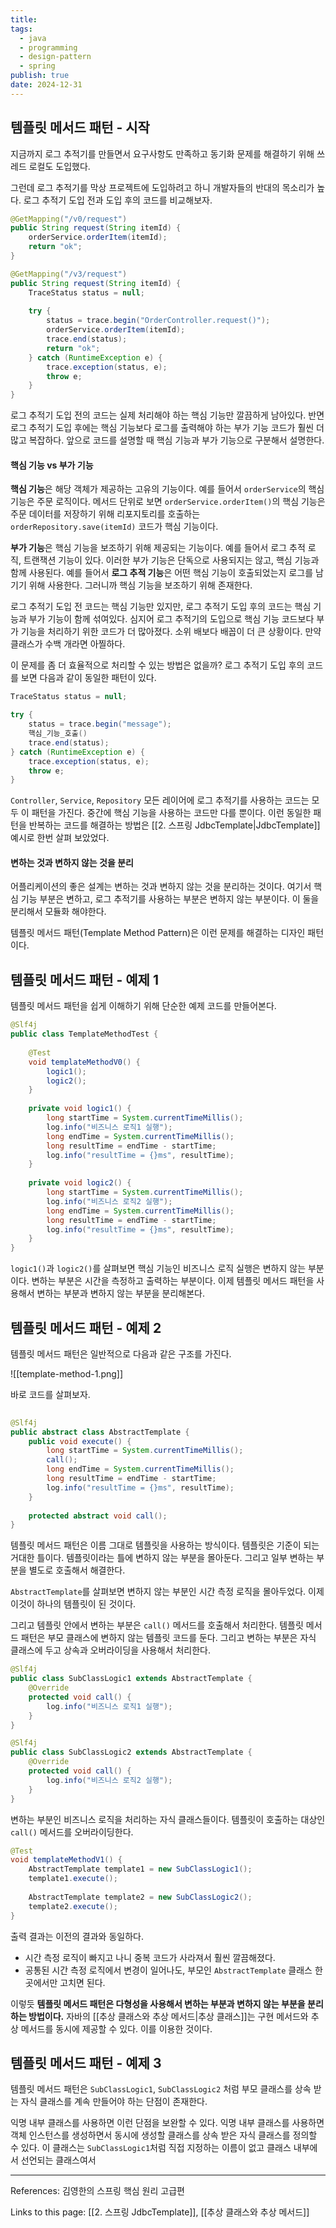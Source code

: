 ```yaml
---
title: 
tags:
  - java
  - programming
  - design-pattern
  - spring
publish: true
date: 2024-12-31
---
```

## 템플릿 메서드 패턴 - 시작
지금까지 로그 추적기를 만들면서 요구사항도 만족하고 동기화 문제를 해결하기 위해 쓰레드 로컬도 도입했다.

그런데 로그 추적기를 막상 프로젝트에 도입하려고 하니 개발자들의 반대의 목소리가 높다. 로그 추적기 도입 전과 도입 후의 코드를 비교해보자.

```java title="로그 추적기 도입 전"
@GetMapping("/v0/request")  
public String request(String itemId) {  
    orderService.orderItem(itemId);  
    return "ok";  
}
```

```java title="로그 추적기 도입 후"
@GetMapping("/v3/request")  
public String request(String itemId) {  
    TraceStatus status = null;  
  
    try {  
        status = trace.begin("OrderController.request()");  
        orderService.orderItem(itemId);  
        trace.end(status);  
        return "ok";  
    } catch (RuntimeException e) {  
        trace.exception(status, e);  
        throw e;  
    }  
}
```

로그 추적기 도입 전의 코드는 실제 처리해야 하는 핵심 기능만 깔끔하게 남아있다. 반면 로그 추적기 도입 후에는 핵심 기능보다 로그를 출력해야 하는 부가 기능 코드가 훨씬 더 많고 복잡하다. 앞으로 코드를 설명할 때 핵심 기능과 부가 기능으로 구분해서 설명한다.

#### 핵심 기능 vs 부가 기능
**핵심 기능**은 해당 객체가 제공하는 고유의 기능이다. 예를 들어서 `orderService`의 핵심 기능은 주문 로직이다. 메서드 단위로 보면 `orderService.orderItem()`의 핵심 기능은 주문 데이터를 저장하기 위해 리포지토리를 호출하는 `orderRepository.save(itemId)` 코드가 핵심 기능이다.

**부가 기능**은 핵심 기능을 보조하기 위해 제공되는 기능이다. 예를 들어서 로그 추적 로직, 트랜잭션 기능이 있다. 이러한 부가 기능은 단독으로 사용되지는 않고, 핵심 기능과 함께 사용된다. 예를 들어서 **로그 추적 기능**은 어떤 핵심 기능이 호출되었는지 로그를 남기기 위해 사용한다. 그러니까 핵심 기능을 보조하기 위해 존재한다.

로그 추적기 도입 전 코드는 핵심 기능만 있지만, 로그 추적기 도입 후의 코드는 핵심 기능과 부가 기능이 함께 섞여있다. 심지어 로그 추적기의 도입으로 핵심 기능 코드보다 부가 기능을 처리하기 위한 코드가 더 많아졌다. 소위 배보다 배꼽이 더 큰 상황이다. 만약 클래스가 수백 개라면 아찔하다.

이 문제를 좀 더 효율적으로 처리할 수 있는 방법은 없을까? 로그 추적기 도입 후의 코드를 보면 다음과 같이 동일한 패턴이 있다.

```java
TraceStatus status = null;  

try {  
	status = trace.begin("message");  
	핵심_기능_호출() 
	trace.end(status);  
} catch (RuntimeException e) {  
	trace.exception(status, e);  
	throw e;  
}  
```

`Controller`, `Service`, `Repository` 모든 레이어에 로그 추적기를 사용하는 코드는 모두 이 패턴을 가진다. 중간에 핵심 기능을 사용하는 코드만 다를 뿐이다. 이런 동일한 패턴을 반복하는 코드를 해결하는 방법은 [[2. 스프링 JdbcTemplate|JdbcTemplate]] 예시로 한번 살펴 보았었다.

#### 변하는 것과 변하지 않는 것을 분리
어플리케이션의 좋은 설계는 변하는 것과 변하지 않는 것을 분리하는 것이다. 여기서 핵심 기능 부분은 변하고, 로그 추적기를 사용하는 부분은 변하지 않는 부분이다. 이 둘을 분리해서 모듈화 해야한다.

템플릿 메서드 패턴(Template Method Pattern)은 이런 문제를 해결하는 디자인 패턴이다.

## 템플릿 메서드 패턴 - 예제 1
템플릿 메서드 패턴을 쉽게 이해하기 위해 단순한 예제 코드를 만들어본다.

```java
@Slf4j  
public class TemplateMethodTest {  
  
    @Test  
    void templateMethodV0() {  
        logic1();  
        logic2();  
    }  
  
    private void logic1() {  
        long startTime = System.currentTimeMillis();  
        log.info("비즈니스 로직1 실행");  
        long endTime = System.currentTimeMillis();  
        long resultTime = endTime - startTime;  
        log.info("resultTime = {}ms", resultTime);  
    }  
  
    private void logic2() {  
        long startTime = System.currentTimeMillis();  
        log.info("비즈니스 로직2 실행");  
        long endTime = System.currentTimeMillis();  
        long resultTime = endTime - startTime;  
        log.info("resultTime = {}ms", resultTime);  
    }  
}
```

`logic1()`과 `logic2()`를 살펴보면 핵심 기능인 비즈니스 로직 실행은 변하지 않는 부분이다. 변하는 부분은 시간을 측정하고 출력하는 부분이다. 이제 템플릿 메서드 패턴을 사용해서 변하는 부분과 변하지 않는 부분을 분리해본다.

## 템플릿 메서드 패턴 - 예제 2

템플릿 메서드 패턴은 일반적으로 다음과 같은 구조를 가진다.

![[template-method-1.png]]

바로 코드를 살펴보자.

```java
  
@Slf4j  
public abstract class AbstractTemplate {  
    public void execute() {  
        long startTime = System.currentTimeMillis();  
        call();  
        long endTime = System.currentTimeMillis();  
        long resultTime = endTime - startTime;  
        log.info("resultTime = {}ms", resultTime);  
    }  
  
    protected abstract void call();  
}
```

템플릿 메서드 패턴은 이름 그대로 템플릿을 사용하는 방식이다. 템플릿은 기준이 되는 거대한 틀이다. 템플릿이라는 틀에 변하지 않는 부분을 몰아둔다. 그리고 일부 변하는 부분을 별도로 호출해서 해결한다.

`AbstractTemplate`를 살펴보면 변하지 않는 부분인 시간 측정 로직을 몰아두었다. 이제 이것이 하나의 템플릿이 된 것이다.

그리고 템플릿 안에서 변하는 부분은 `call()` 메서드를 호출해서 처리한다. 템플릿 메서드 패턴은 부모 클래스에 변하지 않는 템플릿 코드를 둔다. 그리고 변하는 부분은 자식 클래스에 두고 상속과 오버라이딩을 사용해서 처리한다.

```java
@Slf4j
public class SubClassLogic1 extends AbstractTemplate {  
    @Override  
    protected void call() {  
        log.info("비즈니스 로직1 실행");  
    }  
}

@Slf4j  
public class SubClassLogic2 extends AbstractTemplate {  
    @Override  
    protected void call() {  
        log.info("비즈니스 로직2 실행");  
    }  
}
```

변하는 부분인 비즈니스 로직을 처리하는 자식 클래스들이다. 템플릿이 호출하는 대상인 `call()` 메서드를 오버라이딩한다.

```java
@Test  
void templateMethodV1() {  
    AbstractTemplate template1 = new SubClassLogic1();  
    template1.execute();  
  
    AbstractTemplate template2 = new SubClassLogic2();  
    template2.execute();  
}
```

출력 결과는 이전의 결과와 동일하다.

- 시간 측정 로직이 빠지고 나니 중복 코드가 사라져서 훨씬 깔끔해졌다.
- 공통된 시간 측정 로직에서 변경이 일어나도, 부모인 `AbstractTemplate` 클래스 한 곳에서만 고치면 된다.

이렇듯 **템플릿 메서드 패턴은 다형성을 사용해서 변하는 부분과 변하지 않는 부분을 분리하는 방법이다.** 자바의 [[추상 클래스와 추상 메서드|추상 클래스]]는 구현 메서드와 추상 메서드를 동시에 제공할 수 있다. 이를 이용한 것이다.

## 템플릿 메서드 패턴 - 예제 3
템플릿 메서드 패턴은 `SubClassLogic1`, `SubClassLogic2` 처럼 부모 클래스를 상속 받는 자식 클래스를 계속 만들어야 하는 단점이 존재한다.

익명 내부 클래스를 사용하면 이런 단점을 보완할 수 있다. 익명 내부 클래스를 사용하면 객체 인스턴스를 생성하면서 동시에 생성할 클래스를 상속 받은 자식 클래스를 정의할 수 있다. 이 클래스는 `SubClassLogic1`처럼 직접 지정하는 이름이 없고 클래스 내부에서 선언되는 클래스여서 




---
References: 김영한의 스프링 핵심 원리 고급편

Links to this page: [[2. 스프링 JdbcTemplate]], [[추상 클래스와 추상 메서드]]